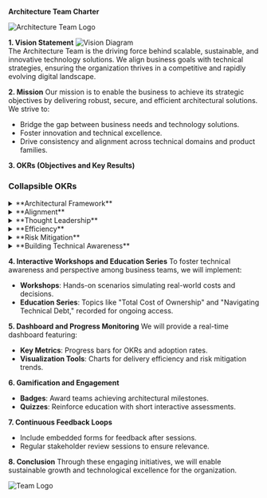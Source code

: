 
**Architecture Team Charter**

![Architecture Team Logo](file:///mnt/data/An_abstract,_vintage-inspired_logo_for_an_architec.png)

**1. Vision Statement**
![Vision Diagram](https://via.placeholder.com/400x200)  
The Architecture Team is the driving force behind scalable, sustainable, and innovative technology solutions. We align business goals with technical strategies, ensuring the organization thrives in a competitive and rapidly evolving digital landscape.

**2. Mission**
Our mission is to enable the business to achieve its strategic objectives by delivering robust, secure, and efficient architectural solutions. We strive to:

- Bridge the gap between business needs and technology solutions.
- Foster innovation and technical excellence.
- Drive consistency and alignment across technical domains and product families.

**3. OKRs (Objectives and Key Results)**

### Collapsible OKRs
<details>
<summary>**Architectural Framework**</summary>
Define and maintain a comprehensive architectural framework.

Key Results:
1. Document and publish the architectural framework by Q2.
2. Achieve 90% compliance in framework adoption by Q4.
3. Conduct quarterly reviews to ensure alignment with business goals.
</details>

<details>
<summary>**Alignment**</summary>
Ensure alignment of technology strategies with business goals.

Key Results:
1. Conduct bi-annual strategy alignment workshops with stakeholders.
2. Maintain a 95% satisfaction score in alignment surveys.
3. Deliver at least two strategic technology roadmaps annually.
</details>

<details>
<summary>**Thought Leadership**</summary>
Provide thought leadership in technology innovation and adoption.

Key Results:
1. Publish four white papers or blog posts on technology trends annually.
2. Present at two industry conferences or internal events each year.
3. Facilitate six innovation brainstorming sessions.
</details>

<details>
<summary>**Efficiency**</summary>
Enhance delivery efficiency by addressing cross-product family dependencies and challenges.

Key Results:
1. Reduce project delivery times by 15% through optimized processes.
2. Resolve cross-product dependencies in under two weeks 90% of the time.
3. Implement a dependency tracking system by Q3.
</details>

<details>
<summary>**Risk Mitigation**</summary>
Mitigate technical risks and ensure compliance with governance and security standards.

Key Results:
1. Conduct monthly risk assessments across all product families.
2. Reduce high-priority risks by 50% within six months.
3. Ensure 100% compliance in annual security audits.
</details>

<details>
<summary>**Building Technical Awareness**</summary>
Help business teams understand the cost of ownership and lifecycle of software.

Key Results:
1. Conduct eight interactive workshops on SDLC and cost implications.
2. Publish three case studies on cost analysis and ROI.
3. Roll out a product architecture scorecard for tactical vs. strategic decisions by Q3.
</details>

**4. Interactive Workshops and Education Series**
To foster technical awareness and perspective among business teams, we will implement:

- **Workshops**: Hands-on scenarios simulating real-world costs and decisions. 
- **Education Series**: Topics like "Total Cost of Ownership" and "Navigating Technical Debt," recorded for ongoing access.

**5. Dashboard and Progress Monitoring**
We will provide a real-time dashboard featuring:

- **Key Metrics**: Progress bars for OKRs and adoption rates.
- **Visualization Tools**: Charts for delivery efficiency and risk mitigation trends.

**6. Gamification and Engagement**
- **Badges**: Award teams achieving architectural milestones.
- **Quizzes**: Reinforce education with short interactive assessments.

**7. Continuous Feedback Loops**
- Include embedded forms for feedback after sessions.
- Regular stakeholder review sessions to ensure relevance.

**8. Conclusion**
Through these engaging initiatives, we will enable sustainable growth and technological excellence for the organization.

![Team Logo](file:///mnt/data/A_sleek,_modern_logo_representing_an_architecture_.png)
